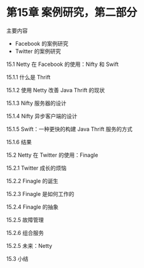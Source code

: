 # 第15章 案例研究，第二部分

主要内容

- Facebook 的案例研究
- Twitter 的案例研究

15.1 Netty 在 Facebook 的使用：Nifty 和 Swift

15.1.1 什么是 Thrift

15.1.2 使用 Netty 改善 Java Thrift 的现状

15.1.3 Nifty 服务器的设计

15.1.4 Nifty 异步客户端的设计

15.1.5 Swift：一种更快的构建 Java Thrift 服务的方式

15.1.6 结果

15.2 Netty 在 Twitter 的使用：Finagle

15.2.1 Twitter 成长的烦恼

15.2.2 Finagle 的诞生

15.2.3 Finagle 是如何工作的

15.2.4 Finagle 的抽象

15.2.5 故障管理

15.2.6 组合服务

15.2.5 未来：Netty 

15.3 小结

